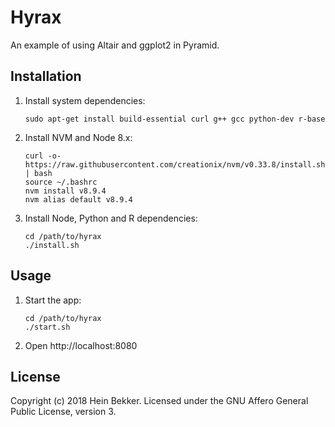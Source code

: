 # Hyrax

An example of using Altair and ggplot2 in Pyramid.

## Installation

1. Install system dependencies:

    ```
    sudo apt-get install build-essential curl g++ gcc python-dev r-base
    ```

2. Install NVM and Node 8.x:

    ```
    curl -o- https://raw.githubusercontent.com/creationix/nvm/v0.33.8/install.sh | bash
    source ~/.bashrc
    nvm install v8.9.4
    nvm alias default v8.9.4
    ```

3. Install Node, Python and R dependencies:

    ```
    cd /path/to/hyrax
    ./install.sh
    ```

## Usage

1. Start the app:

    ```
    cd /path/to/hyrax
    ./start.sh
    ```

2. Open http://localhost:8080

## License

Copyright (c) 2018 Hein Bekker. Licensed under the GNU Affero General Public License, version 3.
